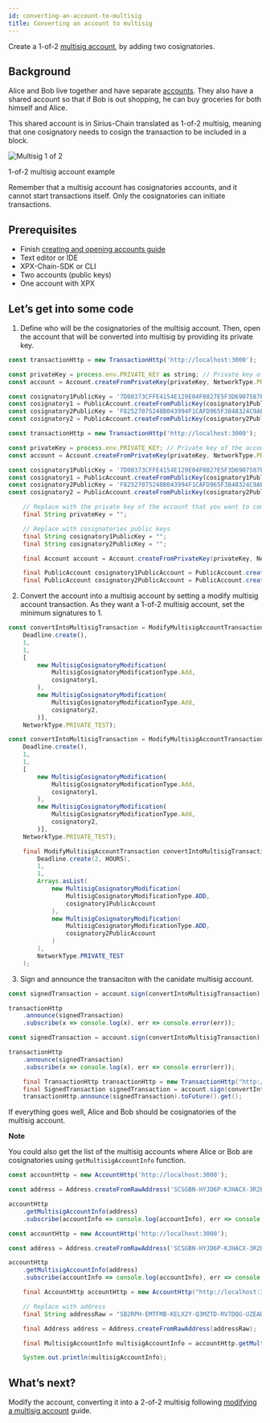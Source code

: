 ```yaml
---
id: converting-an-account-to-multisig
title: Converting an account to multisig
---
```

Create a 1-of-2 [multisig account](../../built-in-features/multisig-account.md), by adding two cosignatories.

## Background

Alice and Bob live together and have separate [accounts](../../built-in-features/account.md). They also have a shared account so that if Bob is out shopping, he can buy groceries for both himself and Alice.

This shared account is in Sirius-Chain translated as 1-of-2 multisig, meaning that one cosignatory needs to cosign the transaction to be included in a block.

![Multisig 1 of 2](/img/multisig-1-of-2.png "Multisig 1 of 2")

<p class=caption>1-of-2 multisig account example</p>

Remember that a multisig account has cosignatories accounts, and it cannot start transactions itself. Only the cosignatories can initiate transactions.

## Prerequisites

- Finish [creating and opening accounts guide](../account/creating-and-opening-an-account.md)
- Text editor or IDE
- XPX-Chain-SDK or CLI
- Two accounts (public keys)
- One account with XPX

## Let’s get into some code

1. Define who will be the cosignatories of the multisig account. Then, open the account that will be converted into multisig by providing its private key.

<!--DOCUSAURUS_CODE_TABS-->
<!--TypeScript-->
```js
const transactionHttp = new TransactionHttp('http://localhost:3000');

const privateKey = process.env.PRIVATE_KEY as string; // Private key of the account to convert into multisig
const account = Account.createFromPrivateKey(privateKey, NetworkType.PRIVATE_TEST);

const cosignatory1PublicKey = '7D08373CFFE4154E129E04F0827E5F3D6907587E348757B0F87D2F839BF88246';
const cosignatory1 = PublicAccount.createFromPublicKey(cosignatory1PublicKey, NetworkType.PRIVATE_TEST);
const cosignatory2PublicKey = 'F82527075248B043994F1CAFD965F3848324C9ABFEC506BC05FBCF5DD7307C9D';
const cosignatory2 = PublicAccount.createFromPublicKey(cosignatory2PublicKey, NetworkType.PRIVATE_TEST);
```

<!--JavaScript-->
```js
const transactionHttp = new TransactionHttp('http://localhost:3000');

const privateKey = process.env.PRIVATE_KEY; // Private key of the account to convert into multisig
const account = Account.createFromPrivateKey(privateKey, NetworkType.PRIVATE_TEST);

const cosignatory1PublicKey = '7D08373CFFE4154E129E04F0827E5F3D6907587E348757B0F87D2F839BF88246';
const cosignatory1 = PublicAccount.createFromPublicKey(cosignatory1PublicKey, NetworkType.PRIVATE_TEST);
const cosignatory2PublicKey = 'F82527075248B043994F1CAFD965F3848324C9ABFEC506BC05FBCF5DD7307C9D';
const cosignatory2 = PublicAccount.createFromPublicKey(cosignatory2PublicKey, NetworkType.PRIVATE_TEST);
```

<!--Java-->
```java
    // Replace with the private key of the account that you want to convert into multisig
    final String privateKey = "";

    // Replace with cosignatories public keys
    final String cosignatory1PublicKey = "";
    final String cosignatory2PublicKey = "";

    final Account account = Account.createFromPrivateKey(privateKey, NetworkType.PRIVATE_TEST);

    final PublicAccount cosignatory1PublicAccount = PublicAccount.createFromPublicKey(cosignatory1PublicKey, NetworkType.PRIVATE_TEST);
    final PublicAccount cosignatory2PublicAccount = PublicAccount.createFromPublicKey(cosignatory2PublicKey, NetworkType.PRIVATE_TEST);
```
<!--END_DOCUSAURUS_CODE_TABS-->

2. Convert the account into a multisig account by setting a modify multisig account transaction. As they want a 1-of-2 multisig account, set the minimum signatures to 1.


<!--DOCUSAURUS_CODE_TABS-->
<!--TypeScript-->
```js
const convertIntoMultisigTransaction = ModifyMultisigAccountTransaction.create(
    Deadline.create(),
    1,
    1,
    [
        new MultisigCosignatoryModification(
            MultisigCosignatoryModificationType.Add,
            cosignatory1,
        ),
        new MultisigCosignatoryModification(
            MultisigCosignatoryModificationType.Add,
            cosignatory2,
        )],
    NetworkType.PRIVATE_TEST);
```

<!--JavaScript-->
```js
const convertIntoMultisigTransaction = ModifyMultisigAccountTransaction.create(
    Deadline.create(),
    1,
    1,
    [
        new MultisigCosignatoryModification(
            MultisigCosignatoryModificationType.Add,
            cosignatory1,
        ),
        new MultisigCosignatoryModification(
            MultisigCosignatoryModificationType.Add,
            cosignatory2,
        )],
    NetworkType.PRIVATE_TEST);
```

<!--Java-->
```java
    final ModifyMultisigAccountTransaction convertIntoMultisigTransaction = ModifyMultisigAccountTransaction.create(
        Deadline.create(2, HOURS),
        1,
        1,
        Arrays.asList(
            new MultisigCosignatoryModification(
                MultisigCosignatoryModificationType.ADD,
                cosignatory1PublicAccount
            ),
            new MultisigCosignatoryModification(
                MultisigCosignatoryModificationType.ADD,
                cosignatory2PublicAccount
            )
        ),
        NetworkType.PRIVATE_TEST
    );
```
<!--END_DOCUSAURUS_CODE_TABS-->

3. Sign and announce the transaciton with the canidate multisig account.


<!--DOCUSAURUS_CODE_TABS-->
<!--TypeScript-->
```js
const signedTransaction = account.sign(convertIntoMultisigTransaction);

transactionHttp
    .announce(signedTransaction)
    .subscribe(x => console.log(x), err => console.error(err));
```

<!--JavaScript-->
```js
const signedTransaction = account.sign(convertIntoMultisigTransaction);

transactionHttp
    .announce(signedTransaction)
    .subscribe(x => console.log(x), err => console.error(err));
```

<!--Java-->
```java
    final TransactionHttp transactionHttp = new TransactionHttp("http://localhost:3000");
    final SignedTransaction signedTransaction = account.sign(convertIntoMultisigTransaction);
    transactionHttp.announce(signedTransaction).toFuture().get();
```
<!--END_DOCUSAURUS_CODE_TABS-->

If everything goes well, Alice and Bob should be cosignatories of the multisig account.

<div class=info>

**Note**

You could also get the list of the multisig accounts where Alice or Bob are cosignatories using <span id=getMultisigAccountInfo>`getMultisigAccountInfo`</span> function.

</div>

<!--DOCUSAURUS_CODE_TABS-->
<!--TypeScript-->
```js
const accountHttp = new AccountHttp('http://localhost:3000');

const address = Address.createFromRawAddress('SCSGBN-HYJD6P-KJHACX-3R2BI3-QUMMOY-QSNW5J-ICLK');

accountHttp
    .getMultisigAccountInfo(address)
    .subscribe(accountInfo => console.log(accountInfo), err => console.error(err));
```

<!--JavaScript-->
```js
const accountHttp = new AccountHttp('http://localhost:3000');

const address = Address.createFromRawAddress('SCSGBN-HYJD6P-KJHACX-3R2BI3-QUMMOY-QSNW5J-ICLK');

accountHttp
    .getMultisigAccountInfo(address)
    .subscribe(accountInfo => console.log(accountInfo), err => console.error(err));
```

<!--Java-->
```java
    final AccountHttp accountHttp = new AccountHttp("http://localhost:3000");

    // Replace with address
    final String addressRaw = "SB2RPH-EMTFMB-KELX2Y-Q3MZTD-RV7DQG-UZEADV-CYKC";

    final Address address = Address.createFromRawAddress(addressRaw);

    final MultisigAccountInfo multisigAccountInfo = accountHttp.getMultisigAccountInfo(address).toFuture().get();

    System.out.println(multisigAccountInfo);
```
<!--END_DOCUSAURUS_CODE_TABS-->


## What’s next?

Modify the account, converting it into a 2-of-2 multisig following [modifying a multisig account](./modifying-a-multisig-account.md) guide.

